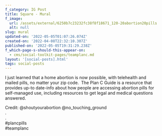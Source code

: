 ```yaml
---
f_category: IG Post
title: Square - Mural
f_image:
  url: /assets/external/6250b7c23232fc38f8f18671_120-20abortion20pills.jpeg
  alt: null
slug: mural
updated-on: '2022-05-05T01:07:26.074Z'
created-on: '2022-04-08T22:32:10.307Z'
published-on: '2022-05-05T19:31:29.238Z'
f_which-page-s-should-this-appear-on:
  - cms/social-toolkit-pages/teamplanc.md
layout: '[social-posts].html'
tags: social-posts
---
```


I just learned that a home abortion is now possible, with telehealth and mailed pills, no matter your zip code.  The Plan C Guide is a resource that provides up-to date-info about how people are accessing abortion pills for self-managed use, including resources to get legal and medical questions answered.

Credit: @shoutyourabortion @no\_touching\_ground  
.  
.[  
](https://www.instagram.com/explore/tags/AbortionPillsForever/)#plancpills[  
](https://www.instagram.com/explore/tags/mybodymychoice/)#teamplanc
